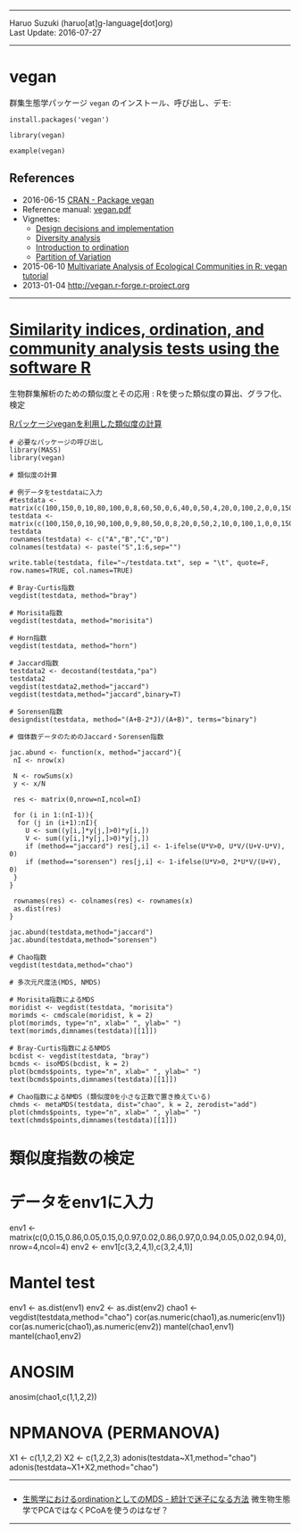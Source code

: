 ----------

Haruo Suzuki (haruo[at]g-language[dot]org)  
Last Update: 2016-07-27  

----------

# vegan

群集生態学パッケージ `vegan` のインストール、呼び出し、デモ:  

    install.packages('vegan')

    library(vegan)

    example(vegan)

## References
- 2016-06-15 [CRAN - Package vegan](https://cran.r-project.org/web/packages/vegan/index.html)
 - Reference manual: [vegan.pdf](https://cran.r-project.org/web/packages/vegan/vegan.pdf)
 - Vignettes:
   - [Design decisions and implementation](https://cran.r-project.org/web/packages/vegan/vignettes/decision-vegan.pdf)
   - [Diversity analysis](https://cran.r-project.org/web/packages/vegan/vignettes/diversity-vegan.pdf)
   - [Introduction to ordination](https://cran.r-project.org/web/packages/vegan/vignettes/intro-vegan.pdf)
   - [Partition of Variation](https://cran.r-project.org/web/packages/vegan/vignettes/partitioning.pdf)
- 2015-06-10 [Multivariate Analysis of Ecological Communities in R: vegan tutorial](http://cc.oulu.fi/~jarioksa/opetus/metodi/vegantutor.pdf)
- 2013-01-04 <http://vegan.r-forge.r-project.org>

----------

# [Similarity indices, ordination, and community analysis tests using the software R](http://ci.nii.ac.jp/naid/110008607838/en)
生物群集解析のための類似度とその応用 : Rを使った類似度の算出、グラフ化、検定

[Rパッケージveganを利用した類似度の計算](http://cse.fra.affrc.go.jp/okamura/program/vegan/)

	# 必要なパッケージの呼び出し
	library(MASS)
	library(vegan)

	# 類似度の計算

	# 例データをtestdataに入力
	#testdata <- matrix(c(100,150,0,10,80,100,0,8,60,50,0,6,40,0,50,4,20,0,100,2,0,0,150,0),nrow=4,ncol=6)
    testdata <- matrix(c(100,150,0,10,90,100,0,9,80,50,0,8,20,0,50,2,10,0,100,1,0,0,150,0),nrow=4,ncol=6)
    testdata
	rownames(testdata) <- c("A","B","C","D")
	colnames(testdata) <- paste("S",1:6,sep="")

    write.table(testdata, file="~/testdata.txt", sep = "\t", quote=F, row.names=TRUE, col.names=TRUE)

	# Bray-Curtis指数
	vegdist(testdata, method="bray")

	# Morisita指数
	vegdist(testdata, method="morisita")

	# Horn指数
	vegdist(testdata, method="horn")

	# Jaccard指数
	testdata2 <- decostand(testdata,"pa")
    testdata2
	vegdist(testdata2,method="jaccard")
	vegdist(testdata,method="jaccard",binary=T)

	# Sorensen指数
	designdist(testdata, method="(A+B-2*J)/(A+B)", terms="binary")

	# 個体数データのためのJaccard・Sorensen指数

	jac.abund <- function(x, method="jaccard"){
	 nI <- nrow(x)

	 N <- rowSums(x)
	 y <- x/N

	 res <- matrix(0,nrow=nI,ncol=nI)

	 for (i in 1:(nI-1)){
	  for (j in (i+1):nI){
	    U <- sum((y[i,]*y[j,]>0)*y[i,])
	    V <- sum((y[i,]*y[j,]>0)*y[j,])
	    if (method=="jaccard") res[j,i] <- 1-ifelse(U*V>0, U*V/(U+V-U*V), 0)
	    if (method=="sorensen") res[j,i] <- 1-ifelse(U*V>0, 2*U*V/(U+V), 0)
	 }
	}

	 rownames(res) <- colnames(res) <- rownames(x)
	 as.dist(res)
	}

	jac.abund(testdata,method="jaccard")
	jac.abund(testdata,method="sorensen")

	# Chao指数
	vegdist(testdata,method="chao")

	# 多次元尺度法(MDS, NMDS)

	# Morisita指数によるMDS
	moridist <- vegdist(testdata, "morisita")
	morimds <- cmdscale(moridist, k = 2)
	plot(morimds, type="n", xlab=" ", ylab=" ")
	text(morimds,dimnames(testdata)[[1]])

	# Bray-Curtis指数によるNMDS
	bcdist <- vegdist(testdata, "bray")
	bcmds <- isoMDS(bcdist, k = 2) 
	plot(bcmds$points, type="n", xlab=" ", ylab=" ")
	text(bcmds$points,dimnames(testdata)[[1]])

	# Chao指数によるNMDS (類似度0を小さな正数で置き換えている)
	chmds <- metaMDS(testdata, dist="chao", k = 2, zerodist="add") 
	plot(chmds$points, type="n", xlab=" ", ylab=" ") 
	text(chmds$points,dimnames(testdata)[[1]])



# 類似度指数の検定
# データをenv1に入力
env1 <- matrix(c(0,0.15,0.86,0.05,0.15,0,0.97,0.02,0.86,0.97,0,0.94,0.05,0.02,0.94,0),nrow=4,ncol=4) env2 <- env1[c(3,2,4,1),c(3,2,4,1)]
# Mantel test
env1 <- as.dist(env1) env2 <- as.dist(env2)
chao1 <- vegdist(testdata,method="chao")
cor(as.numeric(chao1),as.numeric(env1)) cor(as.numeric(chao1),as.numeric(env2))
mantel(chao1,env1) mantel(chao1,env2)
# ANOSIM
anosim(chao1,c(1,1,2,2))
# NPMANOVA (PERMANOVA)
X1 <- c(1,1,2,2) X2 <- c(1,2,2,3)
adonis(testdata~X1,method="chao") adonis(testdata~X1+X2,method="chao")



----------


### 
### 
### 

- [生態学におけるordinationとしてのMDS - 統計で迷子になる方法](http://d.hatena.ne.jp/fronori/20140517/1400517061)
微生物生態学でPCAではなくPCoAを使うのはなぜ？ 

----------
